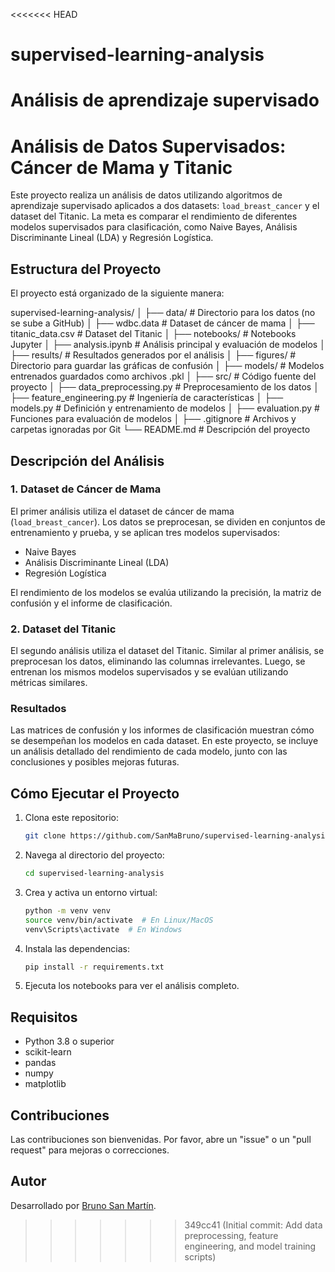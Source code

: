 <<<<<<< HEAD
# supervised-learning-analysis
Análisis de aprendizaje supervisado 
=======
 
# Análisis de Datos Supervisados: Cáncer de Mama y Titanic

Este proyecto realiza un análisis de datos utilizando algoritmos de aprendizaje supervisado aplicados a dos datasets: `load_breast_cancer` y el dataset del Titanic. La meta es comparar el rendimiento de diferentes modelos supervisados para clasificación, como Naive Bayes, Análisis Discriminante Lineal (LDA) y Regresión Logística.

## Estructura del Proyecto

El proyecto está organizado de la siguiente manera:



supervised-learning-analysis/
│
├── data/                        # Directorio para los datos (no se sube a GitHub)
│   ├── wdbc.data                # Dataset de cáncer de mama
│   ├── titanic_data.csv         # Dataset del Titanic
│
├── notebooks/                   # Notebooks Jupyter
│   ├── analysis.ipynb           # Análisis principal y evaluación de modelos
│
├── results/                     # Resultados generados por el análisis
│   ├── figures/                 # Directorio para guardar las gráficas de confusión
│   ├── models/                  # Modelos entrenados guardados como archivos .pkl
│
├── src/                         # Código fuente del proyecto
│   ├── data_preprocessing.py    # Preprocesamiento de los datos
│   ├── feature_engineering.py   # Ingeniería de características
│   ├── models.py                # Definición y entrenamiento de modelos
│   ├── evaluation.py            # Funciones para evaluación de modelos
│
├── .gitignore                   # Archivos y carpetas ignoradas por Git
└── README.md                    # Descripción del proyecto


## Descripción del Análisis

### 1. Dataset de Cáncer de Mama
El primer análisis utiliza el dataset de cáncer de mama (`load_breast_cancer`). Los datos se preprocesan, se dividen en conjuntos de entrenamiento y prueba, y se aplican tres modelos supervisados: 
- Naive Bayes
- Análisis Discriminante Lineal (LDA)
- Regresión Logística

El rendimiento de los modelos se evalúa utilizando la precisión, la matriz de confusión y el informe de clasificación.

### 2. Dataset del Titanic
El segundo análisis utiliza el dataset del Titanic. Similar al primer análisis, se preprocesan los datos, eliminando las columnas irrelevantes. Luego, se entrenan los mismos modelos supervisados y se evalúan utilizando métricas similares.

### Resultados
Las matrices de confusión y los informes de clasificación muestran cómo se desempeñan los modelos en cada dataset. En este proyecto, se incluye un análisis detallado del rendimiento de cada modelo, junto con las conclusiones y posibles mejoras futuras.

## Cómo Ejecutar el Proyecto
1. Clona este repositorio:
    ```bash
    git clone https://github.com/SanMaBruno/supervised-learning-analysis.git
    ```

2. Navega al directorio del proyecto:
    ```bash
    cd supervised-learning-analysis
    ```

3. Crea y activa un entorno virtual:
    ```bash
    python -m venv venv
    source venv/bin/activate  # En Linux/MacOS
    venv\Scripts\activate  # En Windows
    ```

4. Instala las dependencias:
    ```bash
    pip install -r requirements.txt
    ```

5. Ejecuta los notebooks para ver el análisis completo.

## Requisitos
- Python 3.8 o superior
- scikit-learn
- pandas
- numpy
- matplotlib

## Contribuciones
Las contribuciones son bienvenidas. Por favor, abre un "issue" o un "pull request" para mejoras o correcciones.

## Autor
Desarrollado por [Bruno San Martín](https://github.com/SanMaBruno).
>>>>>>> 349cc41 (Initial commit: Add data preprocessing, feature engineering, and model training scripts)
